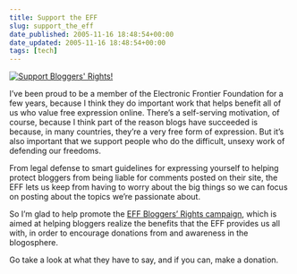 ```yaml
---
title: Support the EFF
slug: support_the_eff
date_published: 2005-11-16 18:48:54+00:00
date_updated: 2005-11-16 18:48:54+00:00
tags: [tech]
---
```

[
![Support Bloggers' Rights!](http://www.eff.org/bloggers/badges/blog_150x60.gif)](http://www.eff.org/bloggers/join/)

I’ve been proud to be a member of the Electronic Frontier Foundation for a few years, because I think they do important work that helps benefit all of us who value free expression online. There’s a self-serving motivation, of course, because I think part of the reason blogs have succeeded is because, in many countries, they’re a very free form of expression. But it’s also important that we support people who do the difficult, unsexy work of defending our freedoms.

From legal defense to smart guidelines for expressing yourself to helping protect bloggers from being liable for comments posted on their site, the EFF lets us keep from having to worry about the big things so we can focus on posting about the topics we’re passionate about.

So I’m glad to help promote the [EFF Bloggers’ Rights campaign](http://www.eff.org/bloggers/join/), which is aimed at helping bloggers realize the benefits that the EFF provides us all with, in order to encourage donations from and awareness in the blogosphere.

Go take a look at what they have to say, and if you can, make a donation.
